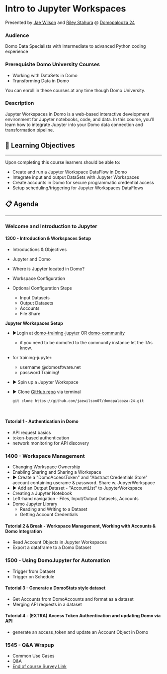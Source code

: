 # Intro to Jupyter Workspaces

Presented by [Jae Wilson](https://www.linkedin.com/in/jaewor/) and [Riley Stahura](https://www.linkedin.com/in/riley-stahura-022128121) @ [Domopalooza 24](https://www.domo.com/domopalooza)

### Audience

Domo Data Specialists with Intermediate to advanced Python coding experience

### Prerequisite Domo University Courses

- Working with DataSets in Domo
- Transforming Data in Domo

You can enroll in these courses at any time though Domo University.

### Description

Jupyter Workspaces in Domo is a web-based interactive development environment for Jupyter notebooks, code, and data. In this course, you’ll learn how to integrate Jupyter into your Domo data connection and transformation pipeline.

## 🥅 Learning Objectives

---

Upon completing this course learners should be able to:

- Create and run a Jupyter Workspace DataFlow in Domo
- Integrate input and output DataSets with Jupyter Workspaces
- Create accounts in Domo for secure programmatic credential access
- Setup scheduling/triggering for Jupyter Workspaces DataFlows

## 📋 Agenda

---

### Welcome and Introduction to Jupyter

#### 1300 - Introduction & Workspaces Setup

- Introductions & Objectives
- Jupyter and Domo
- Where is Jupyter located in Domo?
- Workspace Configuration
- Optional Configuration Steps

  - Input Datasets
  - Output Datasets
  - Accounts
  - File Share
    <br>

**Jupyter Workspaces Setup**

- ▶️Login at [domo-training-jupyter](https://domo-training-jupyter.domo.com) OR [domo-community](http://domo-community.domo.com)

  - if you need to be domo'ed to the community instance let the TAs know.

- for training-jupyter:

  - username <youremailprefix>@domosftware.net
  - password Training!

- ▶️ Spin up a Jupyter Workspace
- ▶️ Clone [GitHub repo](https://github.com/jaewilson07/domopalooza-24.git) via terminal

  ```
  git clone https://github.com/jaewilson07/domopalooza-24.git
  ```

  <br>

#### Tutorial 1 - Authentication in Domo

- API request basics
- token-based authentication
- network monitoring for API discovery

### 1400 - Workspace Management

- Changing Workspace Ownership
- Enabling Sharing and Sharing a Workspace
  <br>
- ▶️ Create a "DomoAccessToken" and "Abstract Credentials Store" account containing userame & password. Share w. JupyerWorkspace
- ▶️ Add an Output Dataset - "AccountList" to JupyterWorkspace
  <br>
- Creating a Jupyter Notebook
- Left-hand navigation - Files, Input/Output Datasets, Accounts
- Domo Jupyter Library
  - Reading and Writing to a Dataset
  - Getting Account Credentials

#### Tutorial 2 & Break - Workspace Management, Working with Accounts & Domo Integration

- Read Account Objects in Jupyter Workspaces
- Export a dataframe to a Domo Dataset

### 1500 - Using DomoJupyter for Automation

- Trigger from Dataset
- Trigger on Schedule

#### Tutorial 3 - Generate a DomoStats style dataset

- Get Accounts from DomoAccounts and format as a dataset
- Merging API requests in a dataset

#### Tutorial 4 - (EXTRA) Access Token Authentication and updating Domo via API

- generate an access_token and update an Account Object in Domo

### 1545 - Q&A Wrapup

- Common Use Cases
- Q&A
- [End of course Survey Link](https://domo.az1.qualtrics.com/jfe/form/SV_6QjzvNqLHyuDcai)
